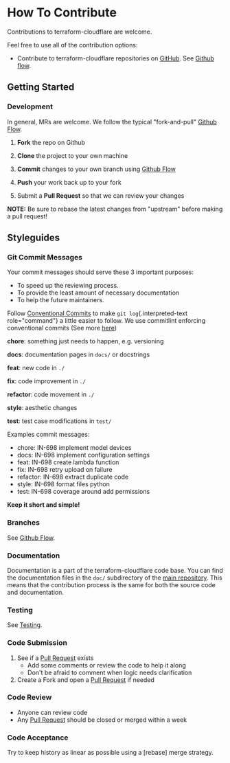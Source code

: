 <!-- Space: Projects -->
<!-- Parent: TerraformCloudflare -->
<!-- Title: Contributing TerraformCloudflare -->
<!-- Label: TerraformCloudflare -->
<!-- Label: Contributing -->
<!-- Include: disclaimer.md -->
<!-- Include: ac:toc -->

# How To Contribute

Contributions to terraform-cloudflare are welcome.

Feel free to use all of the contribution options:

- Contribute to terraform-cloudflare repositories on [GitHub](https://github.com/hadenlabs/terraform-cloudflare). See [Github flow](./contribute/github-flow.md).

## Getting Started

### Development

In general, MRs are welcome. We follow the typical "fork-and-pull" [Github Flow](./contribute/github-flow.md).

1. **Fork** the repo on Github
2. **Clone** the project to your own machine
3. **Commit** changes to your own branch using [Github Flow](./contribute/github-flow.md)
4. **Push** your work back up to your fork

5. Submit a **Pull Request** so that we can review your changes

**NOTE:** Be sure to rebase the latest changes from "upstream" before making a pull request!

## Styleguides

### Git Commit Messages

Your commit messages should serve these 3 important purposes:

- To speed up the reviewing process.
- To provide the least amount of necessary documentation
- To help the future maintainers.

Follow [Conventional Commits](https://www.conventionalcommits.org/en/v1.0.0) to make `git log`{.interpreted-text role="command"} a little easier to follow. We use commitlint enforcing conventional commits (See more [here](https://github.com/conventional-changelog/commitlint))

**chore**: something just needs to happen, e.g. versioning

**docs**: documentation pages in `docs/` or docstrings

**feat**: new code in `./`

**fix**: code improvement in `./`

**refactor**: code movement in `./`

**style**: aesthetic changes

**test**: test case modifications in `test/`

Examples commit messages:

- chore: IN-698 implement model devices
- docs: IN-698 implement configuration settings
- feat: IN-698 create lambda function
- fix: IN-698 retry upload on failure
- refactor: IN-698 extract duplicate code
- style: IN-698 format files python
- test: IN-698 coverage around add permissions

**Keep it short and simple!**

### Branches

See [Github Flow](./contribute/github-flow.md).

### Documentation

Documentation is a part of the terraform-cloudflare code base. You can find the documentation files in the `doc/` subdirectory of the [main repository](https://github.com/hadenlabs/terraform-cloudflare). This means that the contribution process is the same for both the source code and documentation.

### Testing

See [Testing](./testing.md).

### Code Submission

1.  See if a [Pull Request](https://github.com/hadenlabs/terraform-cloudflare/pulls) exists
    - Add some comments or review the code to help it along
    - Don\'t be afraid to comment when logic needs clarification
2.  Create a Fork and open a [Pull Request](https://github.com/hadenlabs/terraform-cloudflare/pulls) if needed

### Code Review

- Anyone can review code
- Any [Pull Request](https://github.com/hadenlabs/terraform-cloudflare/pulls) should be closed or merged within a week

### Code Acceptance

Try to keep history as linear as possible using a [rebase] merge strategy.
